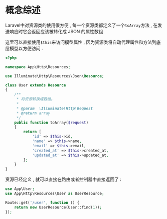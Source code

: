 # 概念综述

Laravel中对资源类的使用很方便 , 每一个资源类都定义了一个`toArray`方法 , 在发送响应时它会返回应该被转化成 JSON 的属性数组

这里可以直接使用`$this`来访问模型属性 , 因为资源类将自动代理属性和方法到底层模型以方便访问 . 

```php
<?php

namespace App\Http\Resources;

use Illuminate\Http\Resources\Json\Resource;

class User extends Resource
{
    /**
     * 将资源转换成数组。
     *
     * @param  \Illuminate\Http\Request
     * @return array
     */
    public function toArray($request)
    {
        return [
            'id' => $this->id,
            'name' => $this->name,
            'email' => $this->email,
            'created_at' => $this->created_at,
            'updated_at' => $this->updated_at,
        ];
    }
}
```

资源已经定义 , 就可以直接在路由或者控制器中直接返回了 : 

```php
use App\User;
use App\Http\Resources\User as UserResource;

Route::get('/user', function () {
    return new UserResource(User::find(1));
});
```



